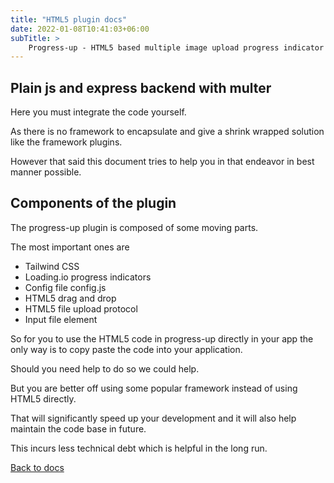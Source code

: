 ```yaml
---
title: "HTML5 plugin docs"
date: 2022-01-08T10:41:03+06:00
subTitle: >
    Progress-up - HTML5 based multiple image upload progress indicator plugin demos
---
```


## Plain js and express backend with multer 

Here you must integrate the code yourself.

As there is no framework to encapsulate and give a shrink wrapped
solution like the framework plugins.

However that said this document tries to help you in that endeavor in
best manner possible.

## Components of the plugin

The progress-up plugin is composed of some moving parts.

The most important ones are

- Tailwind CSS
- Loading.io progress indicators
- Config file config.js
- HTML5 drag and drop
- HTML5 file upload protocol
- Input file element

So for you to use the HTML5 code in progress-up directly in your app the
only way is to copy paste the code into your application.

Should you need help to do so we could help.

But you are better off using some popular framework instead of using
HTML5 directly.

That will significantly speed up your development and it will also help
maintain the code base in future.

This incurs less technical debt which is helpful in the long run.

[Back to docs](/docs)
